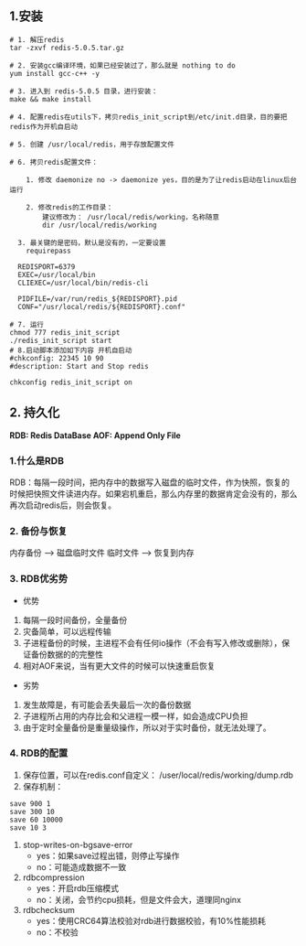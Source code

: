 ## 1.安装

```shell
# 1. 解压redis
tar -zxvf redis-5.0.5.tar.gz

# 2. 安装gcc编译环境，如果已经安装过了，那么就是 nothing to do
yum install gcc-c++ -y

# 3. 进入到 redis-5.0.5 目录，进行安装：
make && make install

# 4. 配置redis在utils下，拷贝redis_init_script到/etc/init.d目录，目的要把redis作为开机自启动

# 5. 创建 /usr/local/redis，用于存放配置文件

# 6. 拷贝redis配置文件：

	1. 修改 daemonize no -> daemonize yes，目的是为了让redis启动在linux后台运行
	
	2. 修改redis的工作目录：
		建议修改为： /usr/local/redis/working，名称随意
		dir /usr/local/redis/working
		
  3. 最关键的是密码，默认是没有的，一定要设置
  	requirepass
  
  REDISPORT=6379
  EXEC=/usr/local/bin
  CLIEXEC=/usr/local/bin/redis-cli
  
  PIDFILE=/var/run/redis_${REDISPORT}.pid
  CONF="/usr/local/redis/${REDISPORT}.conf"
  
# 7. 运行
chmod 777 redis_init_script
./redis_init_script start
# 8.启动脚本添加如下内容 开机自启动
#chkconfig: 22345 10 90
#description: Start and Stop redis

chkconfig redis_init_script on
```

## 2. 持久化

**RDB: Redis DataBase
AOF: Append Only File**

### 1.什么是RDB

RDB：每隔一段时间，把内存中的数据写入磁盘的临时文件，作为快照，恢复的时候把快照文件读进内存。如果宕机重启，那么内存里的数据肯定会没有的，那么再次启动redis后，则会恢复。

### 2. 备份与恢复

内存备份 --> 磁盘临时文件
临时文件 --> 恢复到内存

### 3. RDB优劣势

- 优势

1. 每隔一段时间备份，全量备份
2. 灾备简单，可以远程传输
3. 子进程备份的时候，主进程不会有任何io操作（不会有写入修改或删除），保证备份数据的的完整性
4. 相对AOF来说，当有更大文件的时候可以快速重启恢复

- 劣势

1. 发生故障是，有可能会丢失最后一次的备份数据
2. 子进程所占用的内存比会和父进程一模一样，如会造成CPU负担
3. 由于定时全量备份是重量级操作，所以对于实时备份，就无法处理了。

### 4. RDB的配置

1. 保存位置，可以在redis.conf自定义：
   /user/local/redis/working/dump.rdb
2. 保存机制：

```shell
save 900 1
save 300 10
save 60 10000
save 10 3
```

1. stop-writes-on-bgsave-error
   - yes：如果save过程出错，则停止写操作
   - no：可能造成数据不一致
2. rdbcompression
   - yes：开启rdb压缩模式
   - no：关闭，会节约cpu损耗，但是文件会大，道理同nginx
3. rdbchecksum
   - yes：使用CRC64算法校验对rdb进行数据校验，有10%性能损耗
   - no：不校验